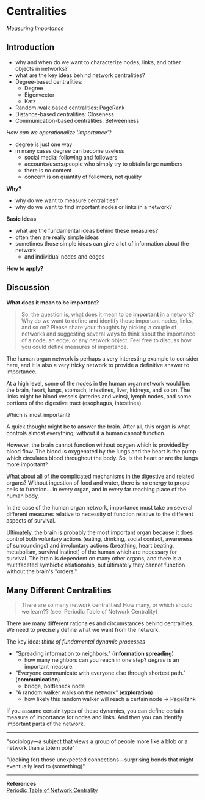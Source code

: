 # Centralities
*Measuring Importance*

## Introduction

- why and when do we want to characterize nodes, links, and other objects in networks?
- what are the key ideas behind network centralities?
- Degree-based centralities:
  - Degree
  - Eigenvector
  - Katz
- Random-walk based centralities: PageRank
- Distance-based centralities: Closeness
- Communication-based centralities: Betweenness

*How can we operationalize 'importance'?*
- degree is just one way
- in many cases degree can become useless
  - social media: following and followers
  - accounts/users/people who simply try to obtain large numbers
  - there is no content
  - concern is on quantity of followers, not quality

**Why?**
- why do we want to measure centralities?
- why do we want to find important nodes or links in a network?

**Basic Ideas**
- what are the fundamental ideas behind these measures?
- often then are really simple ideas
- sometimes those simple ideas can give a lot of information about the network
  - and individual nodes and edges

**How to apply?**

## Discussion

**What does it mean to be important?**
> So, the question is, what does it mean to be **important** in a network? Why do we want to define and identify those important nodes, links, and so on? Please share your thoughts by picking a couple of networks and suggesting several ways to think about the importance of a node, an edge, or any network object. Feel free to discuss how you could define measures of importance.

The human organ network is perhaps a very interesting example to consider here, and it is also a very tricky network to provide a definitive answer to importance.

At a high level, some of the nodes in the human organ network would be: the brain, heart, lungs, stomach, intestines, liver, kidneys, and so on. The links might be blood vessels (arteries and veins), lymph nodes, and some portions of the digestive tract (esophagus, intestines).

Which is most important?

A quick thought might be to answer the brain. After all, this organ is what controls almost everything; without it a human cannot function.

However, the brain cannot function without oxygen which is provided by blood flow. The blood is oxygenated by the lungs and the heart is the pump which circulates blood throughout the body.
So, is the heart or are the lungs more important?

What about all of the complicated mechanisms in the digestive and related organs? Without ingestion of food and water, there is no energy to propel cells to function... in every organ, and in every far reaching place of the human body.

In the case of the human organ network, importance must take on several different measures relative to necessity of function relative to the different aspects of survival.

Ultimately, the brain is probably the most important organ because it does control both voluntary actions (eating, drinking, social contact, awareness of surroundings) and involuntary actions (breathing, heart beating, metabolism, survival instinct) of the human which are necessary for survival. The brain is dependent on many other organs, and there is a multifaceted symbiotic relationship, but ultimately they cannot function without the brain's "orders."

## Many Different Centralities
> There are so many network centralities! How many, or which should we learn??
(see: Periodic Table of Network Centrality)

There are many different rationales and circumstances behind centralities. We need to precisely define what we want from the network.

The key idea: *think of fundamental dynamic processes*
- "Spreading information to neighbors." (**information spreading**)
  - how many neighbors can you reach in one step? *degree* is an important measure.
- "Everyone communicate with everyone else through shortest path." (**communication**)
  - bridge, bottleneck node
- "A random walker walks on the network" (**exploration**)
  - how likely this random walker will reach a certain node -> PageRank

If you assume certain types of these dynamics, you can define certain measure of importance for nodes and links. And then you can identify important parts of the network.


-----

"sociology—a subject that views a group of people more like a blob or a network than a totem pole"

"(looking for) those unexpected connections—surprising bonds that might eventually lead to (something)"

-----

**References**   
[Periodic Table of Network Centrality](http://schochastics.net/sna/periodic.html)
